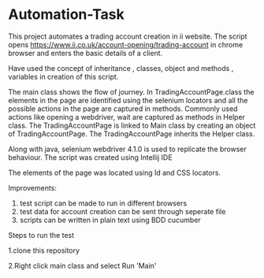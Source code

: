 # Automation-Task

This project automates a trading account creation in ii website. The script opens https://www.ii.co.uk/account-opening/trading-account in chrome browser and enters the basic details of a client.

Have used the concept of inheritance , classes, object and methods , variables in creation of this script.

The main class shows the flow of journey. In TradingAccountPage.class the elements in the page are identified using the selenium locators and all the possible actions in the page are captured in methods. Commonly used actions like opening a webdriver, wait are captured as methods in Helper class. The TradingAccountPage is linked to Main class by creating an object of TradingAccountPage. The TradingAccountPage inherits the Helper class. 

Along with java, selenium webdriver 4.1.0 is used to replicate the browser behaviour. The script was created using Intellij IDE

The elements of the page was located using Id and CSS locators.

Improvements:

1. test script can be made to run in different browsers
2. test data for account creation can be sent through seperate file
3. scripts can be written in plain text using BDD cucumber

Steps to run the test

1.clone this repository

2.Right click main class and select Run 'Main'
